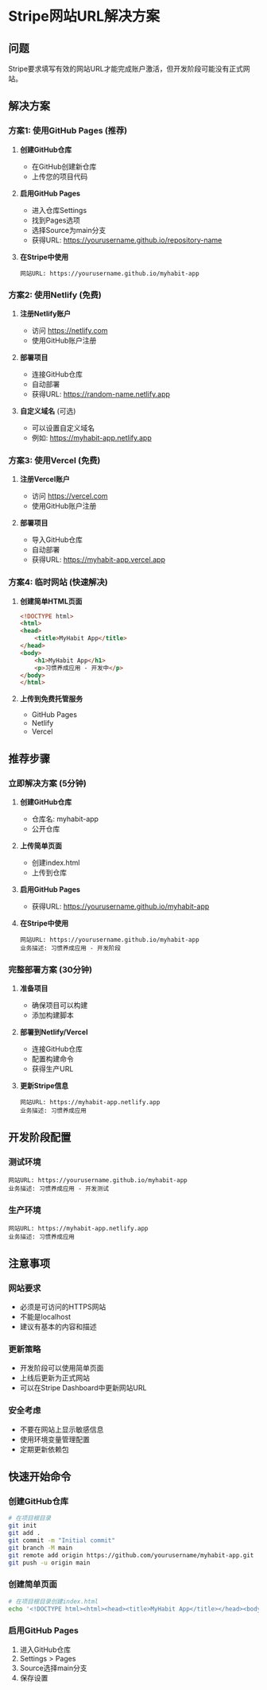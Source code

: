 # Stripe网站URL解决方案

## 问题
Stripe要求填写有效的网站URL才能完成账户激活，但开发阶段可能没有正式网站。

## 解决方案

### 方案1: 使用GitHub Pages (推荐)
1. **创建GitHub仓库**
   - 在GitHub创建新仓库
   - 上传您的项目代码

2. **启用GitHub Pages**
   - 进入仓库Settings
   - 找到Pages选项
   - 选择Source为main分支
   - 获得URL: https://yourusername.github.io/repository-name

3. **在Stripe中使用**
   ```
   网站URL: https://yourusername.github.io/myhabit-app
   ```

### 方案2: 使用Netlify (免费)
1. **注册Netlify账户**
   - 访问 https://netlify.com
   - 使用GitHub账户注册

2. **部署项目**
   - 连接GitHub仓库
   - 自动部署
   - 获得URL: https://random-name.netlify.app

3. **自定义域名** (可选)
   - 可以设置自定义域名
   - 例如: https://myhabit-app.netlify.app

### 方案3: 使用Vercel (免费)
1. **注册Vercel账户**
   - 访问 https://vercel.com
   - 使用GitHub账户注册

2. **部署项目**
   - 导入GitHub仓库
   - 自动部署
   - 获得URL: https://myhabit-app.vercel.app

### 方案4: 临时网站 (快速解决)
1. **创建简单HTML页面**
   ```html
   <!DOCTYPE html>
   <html>
   <head>
       <title>MyHabit App</title>
   </head>
   <body>
       <h1>MyHabit App</h1>
       <p>习惯养成应用 - 开发中</p>
   </body>
   </html>
   ```

2. **上传到免费托管服务**
   - GitHub Pages
   - Netlify
   - Vercel

## 推荐步骤

### 立即解决方案 (5分钟)
1. **创建GitHub仓库**
   - 仓库名: myhabit-app
   - 公开仓库

2. **上传简单页面**
   - 创建index.html
   - 上传到仓库

3. **启用GitHub Pages**
   - 获得URL: https://yourusername.github.io/myhabit-app

4. **在Stripe中使用**
   ```
   网站URL: https://yourusername.github.io/myhabit-app
   业务描述: 习惯养成应用 - 开发阶段
   ```

### 完整部署方案 (30分钟)
1. **准备项目**
   - 确保项目可以构建
   - 添加构建脚本

2. **部署到Netlify/Vercel**
   - 连接GitHub仓库
   - 配置构建命令
   - 获得生产URL

3. **更新Stripe信息**
   ```
   网站URL: https://myhabit-app.netlify.app
   业务描述: 习惯养成应用
   ```

## 开发阶段配置

### 测试环境
```
网站URL: https://yourusername.github.io/myhabit-app
业务描述: 习惯养成应用 - 开发测试
```

### 生产环境
```
网站URL: https://myhabit-app.netlify.app
业务描述: 习惯养成应用
```

## 注意事项

### 网站要求
- 必须是可访问的HTTPS网站
- 不能是localhost
- 建议有基本的内容和描述

### 更新策略
- 开发阶段可以使用简单页面
- 上线后更新为正式网站
- 可以在Stripe Dashboard中更新网站URL

### 安全考虑
- 不要在网站上显示敏感信息
- 使用环境变量管理配置
- 定期更新依赖包

## 快速开始命令

### 创建GitHub仓库
```bash
# 在项目根目录
git init
git add .
git commit -m "Initial commit"
git branch -M main
git remote add origin https://github.com/yourusername/myhabit-app.git
git push -u origin main
```

### 创建简单页面
```bash
# 在项目根目录创建index.html
echo '<!DOCTYPE html><html><head><title>MyHabit App</title></head><body><h1>MyHabit App</h1><p>习惯养成应用 - 开发中</p></body></html>' > index.html
```

### 启用GitHub Pages
1. 进入GitHub仓库
2. Settings > Pages
3. Source选择main分支
4. 保存设置 